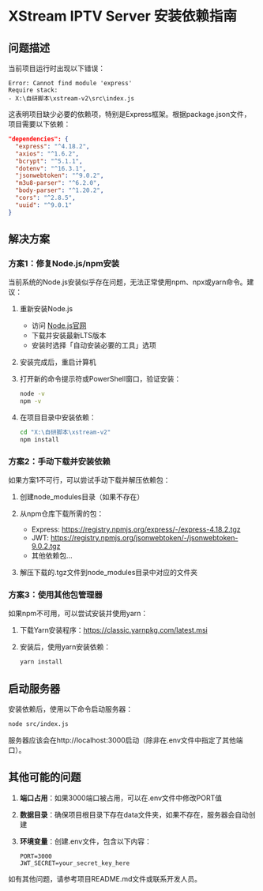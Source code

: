 # XStream IPTV Server 安装依赖指南

## 问题描述

当前项目运行时出现以下错误：

```
Error: Cannot find module 'express'
Require stack:
- X:\自研脚本\xstream-v2\src\index.js
```

这表明项目缺少必要的依赖项，特别是Express框架。根据package.json文件，项目需要以下依赖：

```json
"dependencies": {
  "express": "^4.18.2",
  "axios": "^1.6.2",
  "bcrypt": "^5.1.1",
  "dotenv": "^16.3.1",
  "jsonwebtoken": "^9.0.2",
  "m3u8-parser": "^6.2.0",
  "body-parser": "^1.20.2",
  "cors": "^2.8.5",
  "uuid": "^9.0.1"
}
```

## 解决方案

### 方案1：修复Node.js/npm安装

当前系统的Node.js安装似乎存在问题，无法正常使用npm、npx或yarn命令。建议：

1. 重新安装Node.js
   - 访问 [Node.js官网](https://nodejs.org/)
   - 下载并安装最新LTS版本
   - 安装时选择「自动安装必要的工具」选项

2. 安装完成后，重启计算机

3. 打开新的命令提示符或PowerShell窗口，验证安装：
   ```bash
   node -v
   npm -v
   ```

4. 在项目目录中安装依赖：
   ```bash
   cd "X:\自研脚本\xstream-v2"
   npm install
   ```

### 方案2：手动下载并安装依赖

如果方案1不可行，可以尝试手动下载并解压依赖包：

1. 创建node_modules目录（如果不存在）

2. 从npm仓库下载所需的包：
   - Express: https://registry.npmjs.org/express/-/express-4.18.2.tgz
   - JWT: https://registry.npmjs.org/jsonwebtoken/-/jsonwebtoken-9.0.2.tgz
   - 其他依赖包...

3. 解压下载的.tgz文件到node_modules目录中对应的文件夹

### 方案3：使用其他包管理器

如果npm不可用，可以尝试安装并使用yarn：

1. 下载Yarn安装程序：https://classic.yarnpkg.com/latest.msi

2. 安装后，使用yarn安装依赖：
   ```bash
   yarn install
   ```

## 启动服务器

安装依赖后，使用以下命令启动服务器：

```bash
node src/index.js
```

服务器应该会在http://localhost:3000启动（除非在.env文件中指定了其他端口）。

## 其他可能的问题

1. **端口占用**：如果3000端口被占用，可以在.env文件中修改PORT值

2. **数据目录**：确保项目根目录下存在data文件夹，如果不存在，服务器会自动创建

3. **环境变量**：创建.env文件，包含以下内容：
   ```
   PORT=3000
   JWT_SECRET=your_secret_key_here
   ```

如有其他问题，请参考项目README.md文件或联系开发人员。